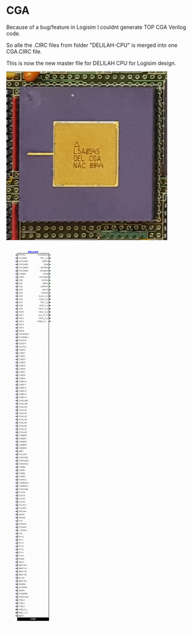 # CGA #

Because of a bug/feature in Logisim I couldnt generate TOP CGA Verilog code.

So alle the .CIRC files from folder "DELILAH-CPU" is merged into one CGA.CIRC file.

This is now the new master file for DELILAH CPU for Logisim design.


![Photo of CPU Gate Array](CPU-photo.png)


![LOGISIM version of CGA/DELILAH](DELILAH.PNG)